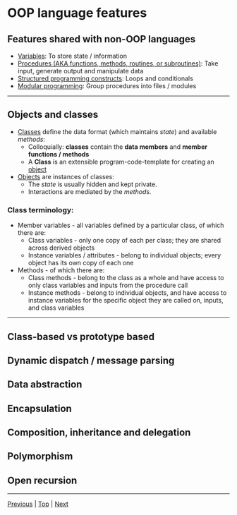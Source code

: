 # OOP language features

## Features shared with non-OOP languages

* [Variables](https://en.wikipedia.org/wiki/Variable_(computer_science)): To store state / information
* [Procedures (AKA functions, methods, routines, or subroutines)](https://en.wikipedia.org/wiki/Procedure_(computer_science)): Take input, generate output and manipulate data
* [Structured programming constructs](https://en.wikipedia.org/wiki/Structured_programming): Loops and conditionals
* [Modular programming](https://en.wikipedia.org/wiki/Modular_programming): Group procedures into files / modules

---

## Objects and classes

* [Classes](https://en.wikipedia.org/wiki/Class_(computer_programming)) define the data format (which maintains *state*) and available *methods*:
  - Colloquially: **classes** contain the **data members** and **member functions / methods**
  - A **Class** is an extensible program-code-template for creating an [object](https://en.wikipedia.org/wiki/Object_(object-oriented_programming))
* [Objects](https://en.wikipedia.org/wiki/Object_(object-oriented_programming)) are instances of classes:
  - The *state* is usually hidden and kept private.
  - Interactions are mediated by the *methods*.
  
### Class terminology:

* Member variables - all variables defined by a particular class, of which there are:
  - Class variables - only one copy of each per class;  they are shared across derived objects
  - Instance variables / attributes - belong to individual objects; every object has its own copy of each one
* Methods - of which there are:
  - Class methods - belong to the class as a whole and have access to only class variables and inputs from the procedure call
  - Instance methods - belong to individual objects, and have access to instance variables for the specific object they are called on, inputs, and class variables

---

## Class-based vs prototype based


## Dynamic dispatch / message parsing


## Data abstraction


## Encapsulation


## Composition, inheritance and delegation


## Polymorphism


## Open recursion


---

[Previous](./context.md) | [Top](../README.md) | [Next](./C-examples.md)